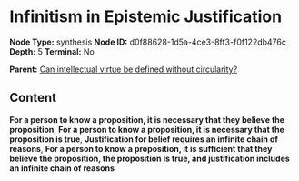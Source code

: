 # Infinitism in Epistemic Justification

**Node Type:** synthesis
**Node ID:** d0f88628-1d5a-4ce3-8ff3-f0f122db476c
**Depth:** 5
**Terminal:** No

**Parent:** [Can intellectual virtue be defined without circularity?](can-intellectual-virtue-be-defined-without-circularity-antithesis-ca490f51-b017-4854-8cbf-12474fc34fd4.md)

## Content

**For a person to know a proposition, it is necessary that they believe the proposition**, **For a person to know a proposition, it is necessary that the proposition is true**, **Justification for belief requires an infinite chain of reasons**, **For a person to know a proposition, it is sufficient that they believe the proposition, the proposition is true, and justification includes an infinite chain of reasons**
